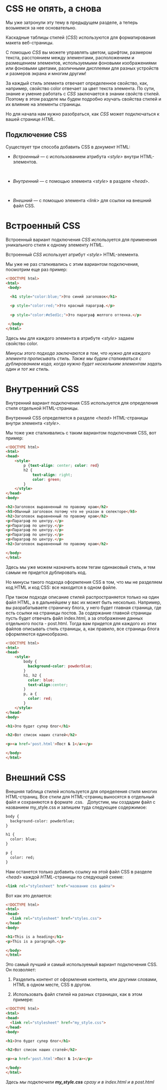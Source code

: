 # CSS не опять, а снова

Мы уже затронули эту тему в предыдущем разделе, а теперь возьмемся за нее основательно.

Каскадные таблицы стилей (*CSS*) используются для форматирования макета веб-страницы.

С помощью *CSS* вы можете управлять цветом, шрифтом, размером текста, расстоянием между элементами, расположением и размещением элементов, используемыми фоновыми изображениями или фоновыми цветами, различными дисплеями для разных устройств и размеров экрана и многим другим!

За каждый стиль элемента отвечает определенное свойство, как, например, свойство color отвечает за цвет текста элемента. По сути, знание и умение работать с *CSS* заключается в знании свойств стилей. Поэтому в этом разделе мы будем подробно изучать свойства стилей и их влияние на элементы страницы.

Но для начала нам нужно разобраться, как *CSS* может подключаться к вашей странице *HTML*.

## Подключение CSS

Существует три способа добавить CSS в документ HTML:

* *Встроенный* — с использованием атрибута *\<style\>* внутри HTML-элементов.

	 

* *Внутренний* — с помощью элемента *\<style\>* в разделе *\<head\>*.

	 

* *Внешний* — с помощью элемента *\<link\>* для ссылки на внешний файл CSS.

# Встроенный CSS

Встроенный вариант подключения *CSS* используется для применения уникального стиля к одному элементу *HTML*.

Встроенный *CSS* использует атрибут *\<style\>* HTML-элемента.

Мы уже не раз сталкивались с этим вариантом подключения, посмотрим еще раз пример:

```html
<!DOCTYPE html>
<html>
 <body>

  <h1 style="color:blue;">Это синий заголовок</h1>

  <p style="color:red;">Это красный параграф.</p>
 
  <p style="color:#e5ed1c;">Это параграф желтого оттенка.</p> 

 </body>
</html>
```

Здесь мы для каждого элемента в атрибуте *\<style\>* задаем свойство color.

*Минусы этого подхода заключаются в том, что нужно для каждого элемента прописывать стиль. Также мы будем сталкиваться с дублированием кода, когда нужно будет нескольким элементам задать один и тот же стиль.*

# Внутренний CSS

Внутренний вариант подключения CSS используется для определения стиля отдельной HTML-страницы.

Внутренний CSS определяется в разделе *\<head\>* HTML-страницы внутри элемента *\<style\>*.

Мы тоже уже сталкивались с таким вариантом подключения CSS, вот пример:

```html
<!DOCTYPE html>
<html>
<head>
    <style>
        p {text-align: center; color: red}
        h2 {
            text-align: right;
            color: green;
        }
    </style>
</head>
<body>

<h2>Заголовок выравненный по правому краю</h2>
<h5>Обычный заголовок потому что не указан в селекторе</h5>
<h2>Заголовок выравненный по правому краю</h2>
<p>Параграф по центру.</p>
<p>Параграф по центру.</p>
<p>Параграф по центру.</p>
<p>Параграф по центру.</p>
<p>Параграф по центру.</p>
<h2>Заголовок выравненный по правому краю</h2>

</body>
</html>
```

Здесь мы уже можем назначить всем тегам одинаковый стиль, и тем самым не придется дублировать код.

Но минусы такого подхода оформления CSS в том, что мы не разделяем код HTML и код CSS: все находится в одном файле.

При таком подходе описание стилей распространяется только на один файл HTML, а в дальнейшем у вас их может быть несколько. Например, вы разрабатываете страничку блога, у него будет главная страница, где есть ссылки на страницы постов. За содержание главной страницы пусть будет отвечать файл index.html, а за отображение данных отдельного поста - post.html. Тогда вам придется для каждого из этих файлов описывать стиль страницы, а, как правило, все страницы блога оформляются единообразно.

```html
<!DOCTYPE html>
<html>
<head>
    <style>
        body {
          background-color: powderblue;
        }
        h1, h2 {
          color: blue;
          text-align:center;
        }
        p, a {
          color: red;
        }
    </style>
</head>
<body>

<h1>Это будет супер блог</h1>

<h2>Вот список наших статей</h2>

<p><a href='post.html'>Пост № 1</a></p>

</body>
</html>
```

# Внешний CSS

Внешняя таблица стилей используется для определения стиля многих HTML-страниц. Все стили для HTML-страниц выносятся в отдельный файл и сохраняются в формате .css.   Допустим, мы создадим файл с названием my_style.css и запишем туда следующее содержимое:

```HTML
body {
  background-color: powderblue;
}

h1 {
  color: blue;
}

p {
  color: red;
}
```

Нам останется только добавить ссылку на этой файл CSS в разделе *\<head\>* каждой *HTML*-страницы по следующей схеме:

```HTML
<link rel="stylesheet" href="название css файла">
```

Вот как это делается:

```html
<!DOCTYPE html>
<html>
<head>
  <link rel="stylesheet" href="styles.css">
</head>
<body>

<h1>This is a heading</h1>
<p>This is a paragraph.</p>

</body>
</html>
```

Это самый лучший и самый используемый вариант подключения CSS. Он позволяет:

1. Разделить контент от оформления контента, или другими словами, HTML в одном месте, CSS в другом.

2. Использовать файл стилей на разных страницах, как в этом примере:

```html
<!DOCTYPE html>
<html>
<head>
  <link rel="stylesheet" href="my_style.css">
</head>
<body>

<h1>Это будет супер блог</h1>

<h2>Вот список наших статей</h2>

<p><a href='post.html'>Пост № 1</a></p>

</body>
</html>
```

*Здесь мы подключили **my_style.css** сразу и в index.html и в post.html*